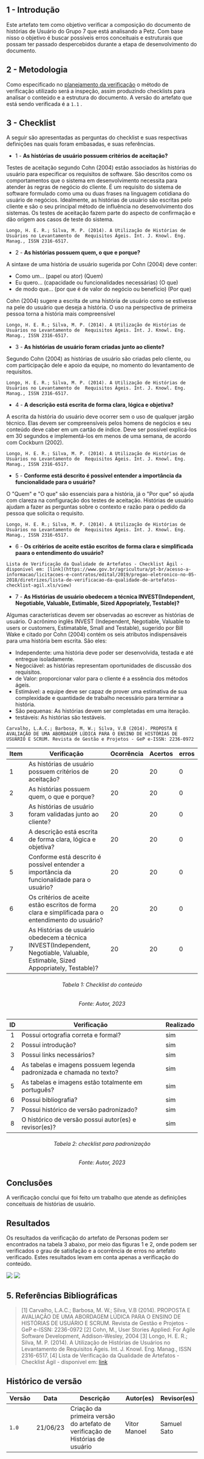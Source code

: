 ## 1 - Introdução

Este artefato tem como objetivo verificar a composição do documento de histórias de Usuário do Grupo 7 que está analisando a Petz. Com base nisso o objetivo é buscar possíveis erros conceituais e estruturais que possam ter passado despercebidos durante a etapa de desenvolvimento do documento.

## 2 - Metodologia

Como especificado no [planejamento da verificação](../planejamento.md) o método de verificação utilizado será a inspeção, assim produzindo checklists para analisar o conteúdo e a estrutura do documento. A versão do artefato que está sendo verificada é a `1.1` .

## 3 - Checklist

A seguir são apresentadas as perguntas do checklist e suas respectivas definições nas quais foram embasadas, e suas referências.

* 1 - **As histórias de usuário possuem critérios de aceitação?**

Testes de aceitação segundo Cohn (2004) estão associados às histórias do usuário para especificar os requisitos de software. São descritos como os comportamentos que o sistema em desenvolvimento necessita para atender às regras de negócio do cliente. É  um requisito do sistema de software formulado como uma ou duas frases na linguagem cotidiana do usuário de negócios. Idealmente, as histórias de usuário são escritas pelo cliente e são o seu principal método de influência no desenvolvimento dos sistemas. Os 
testes de aceitação fazem parte do aspecto de confirmação e dão origem aos casos de teste do sistema.

`
Longo, H. E. R.; Silva, M. P. (2014). A Utilização de Histórias de Usuários no Levantamento de 
Requisitos Ágeis. Int. J. Knowl. Eng. Manag., ISSN 2316-6517.
`
* 2 - **As histórias possuem quem, o que e porque?**

A sintaxe de uma história de usuário sugerida por Cohn (2004) deve conter:
* Como um... (papel ou ator) (Quem)
* Eu quero... (capacidade ou funcionalidades necessárias) (O que)
* de modo que... (por que é de valor do negócio ou benefício) (Por que)

Cohn (2004) sugere a escrita de uma história de usuário como se estivesse na pele do 
usuário que deseja a história. O uso na perspectiva de primeira pessoa torna a história 
mais compreensível

`
Longo, H. E. R.; Silva, M. P. (2014). A Utilização de Histórias de Usuários no Levantamento de 
Requisitos Ágeis. Int. J. Knowl. Eng. Manag., ISSN 2316-6517.
`

* 3 - **As histórias de usuário foram criadas junto ao cliente?**

Segundo Cohn (2004) as histórias de usuário são criadas pelo cliente, ou com participação dele e apoio da equipe, no momento do levantamento de requisitos.

`
Longo, H. E. R.; Silva, M. P. (2014). A Utilização de Histórias de Usuários no Levantamento de 
Requisitos Ágeis. Int. J. Knowl. Eng. Manag., ISSN 2316-6517.
`

* 4 - **A descrição está escrita de forma clara, lógica e objetiva?**

A escrita da história do usuário deve ocorrer sem o uso de qualquer jargão técnico. Elas devem ser compreensíveis pelos homens de negócios e seu conteúdo deve caber em um cartão de índice. Deve ser possível explicá-los em 30 segundos e implementá-los em
menos de uma semana, de acordo com Cockburn (2002).

`
Longo, H. E. R.; Silva, M. P. (2014). A Utilização de Histórias de Usuários no Levantamento de 
Requisitos Ágeis. Int. J. Knowl. Eng. Manag., ISSN 2316-6517.
`

* 5 - **Conforme está descrito é possível entender a importância da funcionalidade para o usuário?**

O "Quem" e "O que" são essenciais para a história, já o "Por que" só ajuda com clareza na configuração dos testes de aceitação. Histórias de usuário ajudam a fazer as perguntas sobre o contexto e razão para o pedido da pessoa que solicita o requisito.

`
Longo, H. E. R.; Silva, M. P. (2014). A Utilização de Histórias de Usuários no Levantamento de 
Requisitos Ágeis. Int. J. Knowl. Eng. Manag., ISSN 2316-6517.
`

* 6 - **Os critérios de aceite estão escritos de forma clara e simplificada paara o entendimento do usuário?**


`
Lista de Verificação da Qualidade de Artefatos - Checklist Ágil - disponivel em: [link](https://www.gov.br/agricultura/pt-br/acesso-a-informacao/licitacoes-e-contratos/edital/2019/pregao-eletronico-no-05-2018/diretrizes/lista-de-verificacao-da-qualidade-de-artefatos-checklist-agil.xls/view)
`

* 7 - **As Histórias de usuário obedecem a técnica INVEST(Independent, Negotiable, Valuable, Estimable, Sized Appopriately, Testable)?**

Algumas características devem ser observadas ao escrever as histórias de usuário. O acrônimo inglês INVEST (Independent, Negotiable, 
Valuable to users or customers, Estimatable, Small and Testable), sugerido por Bill Wake e citado por Cohn (2004) contém os seis atributos indispensáveis para uma história bem escrita. São eles:

* Independente: uma história deve poder ser desenvolvida, testada e até entregue isoladamente.
* Negociável: as histórias representam oportunidades de discussão dos requisitos.
* de Valor: proporcionar valor para o cliente é a essência dos métodos ágeis.
* Estimável: a equipe deve ser capaz de prover uma estimativa de sua complexidade e quantidade de trabalho necessário para terminar a história.
* São pequenas: As histórias devem ser completadas em uma iteração.
* testáveis: As histórias são testáveis.


`
Carvalho, L.A.C.; Barbosa, M. W.; Silva, V.B (2014). PROPOSTA E AVALIAÇÃO DE UMA ABORDAGEM LÚDICA PARA O ENSINO DE HISTÓRIAS DE USUÁRIO E SCRUM. Revista de Gestão e Projetos - GeP e-ISSN: 2236-0972
`


<center>

|Item | Verificação | Ocorrência | Acertos | erros |
|--|--|--|--|--|
| 1 | As histórias de usuário possuem critérios de aceitação? | 20 | 20 | 0 |
| 2 | As histórias possuem quem, o que e porque? | 20 | 20 | 0 |
| 3 | As histórias de usuário foram validadas junto ao cliente? | 20 | 20 | 0 |
| 4 | A descrição está escrita de forma clara, lógica e objetiva? | 20  | 20 | 0 |
| 5 | Conforme está descrito é possível entender a importância da funcionalidade para o usuário? | 20 | 20 | 0 |
| 6 | Os critérios de aceite estão escritos de forma clara e simplificada para o entendimento do usuário?  |20 |20 | 0 |
| 7 | As Histórias de usuário obedecem a técnica INVEST(Independent, Negotiable, Valuable, Estimable, Sized Appopriately, Testable)? |20 | 20 | 0 |

</center>

<h6 align="center">Tabela 1: Checklist do conteúdo</h6>
<h6 align="center">Fonte: Autor, 2023</h6>

<center>

| ID  | Verificação  | Realizado |
| :-: | --------------------------------------------------------- | --------- | 
|  1  | Possui ortografia correta e formal?                                  | sim        | 
|  2  | Possui introdução?                                                   | sim        | 
|  3  | Possui links necessários?                                            | sim        | 
|  4  | As tabelas e imagens possuem legenda padronizada e chamada no texto? | sim        |
|  5  | As tabelas e imagens estão totalmente em português?                  | sim        | 
|  6  | Possui bibliografia?                                                 | sim        | 
|  7  | Possui histórico de versão padronizado?                              | sim        | 
|  8  | O histórico de versão possui autor(es) e revisor(es)?                | sim        | 

</center>

<h6 align="center">Tabela 2: checklist para padronização</h6>
<h6 align="center">Fonte: Autor, 2023</h6>

## Conclusões

A verificação conclui que foi feito um trabalho que atende as definições conceituais de histórias de usuário. 

## Resultados

Os resultados da verificação do artefato de Personas podem ser encontrados na tabela 3 abaixo, por meio das figuras 1 e 2, onde podem ser verificados o grau de satisfação e a ocorrência de erros no artefato verificado. Estes resultados levam em conta apenas a verificação do conteúdo.

![](../assets/analise/us1.png)
![](../assets/analise/us2.png)

## 5. Referências Bibliográficas

> [1] Carvalho, L.A.C.; Barbosa, M. W.; Silva, V.B (2014). PROPOSTA E AVALIAÇÃO DE UMA ABORDAGEM LÚDICA PARA O ENSINO DE HISTÓRIAS DE USUÁRIO E SCRUM. Revista de Gestão e Projetos - GeP e-ISSN: 2236-0972
> [2] Cohn, M., User Stories Applied: For Agile Software Development, Addison-Wesley, 2004
> [3] Longo, H. E. R.; Silva, M. P. (2014). A Utilização de Histórias de Usuários no Levantamento de Requisitos Ágeis. Int. J. Knowl. Eng. Manag., ISSN 2316-6517.
> [4] Lista de Verificação da Qualidade de Artefatos - Checklist Ágil - disponivel em: [link](https://www.gov.br/agricultura/pt-br/acesso-a-informacao/licitacoes-e-contratos/edital/2019/pregao-eletronico-no-05-2018/diretrizes/lista-de-verificacao-da-qualidade-de-artefatos-checklist-agil.xls/view)



## Histórico de versão

|  Versão  |   Data   |                      Descrição                      |    Autor(es)   |  Revisor(es)  |
| -------- | -------- | --------------------------------------------------- | -------------- | ------------- |
|  `1.0`   | 21/06/23 | Criação da primeira versão do artefato de verificação de Histórias de usuário | Vitor Manoel  | Samuel Sato |
